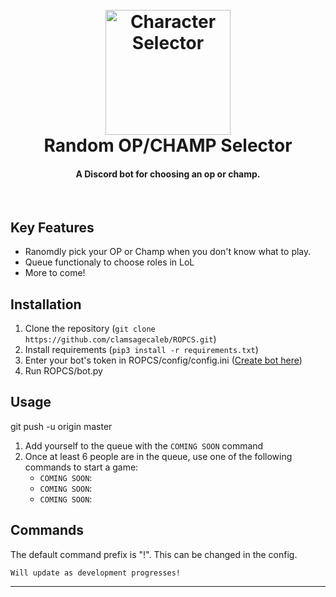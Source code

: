 <h1 align="center">
  <br>
    <img src="https://github.com/ClamSageCaleb/Random-R6S-LoL-Character-Selector/blob/master/ROPCS/icon.svg" alt="Character Selector" width="200">
  <br>
    Random OP/CHAMP Selector
  <br>
</h1>

<h4 align="center">A Discord bot for choosing an op or champ.</h4>
<br>

## Key Features

* Ranomdly pick your OP or Champ when you don't know what to play.
* Queue functionaly to choose roles in LoL
* More to come!

## Installation

1. Clone the repository (```git clone https://github.com/clamsagecaleb/ROPCS.git```)
2. Install requirements (```pip3 install -r requirements.txt```)
3. Enter your bot's token in ROPCS/config/config.ini (<a href="https://discordapp.com/developers/applications/me">Create bot here</a>)
4. Run ROPCS/bot.py

## Usage

git push -u origin master
1. Add yourself to the queue with the ```COMING SOON``` command
2. Once at least 6 people are in the queue, use one of the following commands to start a game:
    * ```COMING SOON```: 
    * ```COMING SOON```: 
    * ```COMING SOON```: 

## Commands

The default command prefix is "!". This can be changed in the config.
```
Will update as development progresses!
```

---
